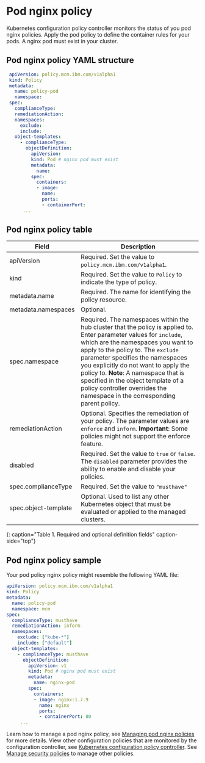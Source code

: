 # Pod nginx policy

Kubernetes configuration policy controller monitors the status of you pod nginx policies. Apply the pod policy to define the container rules for your pods. A nginx pod must exist in your cluster.

## Pod nginx policy YAML structure

  ```yaml
   apiVersion: policy.mcm.ibm.com/v1alpha1
   kind: Policy
   metadata:
     name: policy-pod
     namespace:
   spec:
     complianceType:
     remediationAction:
     namespaces:
       exclude:
       include:
     object-templates:
       - complianceType:
         objectDefinition:
           apiVersion:
           kind: Pod # nginx pod must exist
           metadata:
             name:
           spec:
             containers:
             - image:
               name:
               ports:
               - containerPort:
        ...
   ```
   
## Pod nginx policy table
 <!--this is just a place holder until i revise the parameters, focusing on the format right now-->
| Field | Description |
| -- | -- |
| apiVersion | Required. Set the value to `policy.mcm.ibm.com/v1alpha1`. <!--current place holder until this info is updated--> |
| kind | Required. Set the value to `Policy` to indicate the type of policy. |
| metadata.name | Required. The name for identifying the policy resource. |
| metadata.namespaces | Optional. |
| spec.namespace | Required. The namespaces within the hub cluster that the policy is applied to. Enter parameter values for `include`, which are the namespaces you want to apply to the policy to. The `exclude` parameter specifies the namespaces you explicitly do not want to apply the policy to. **Note**: A namespace that is specified in the object template of a policy controller overrides the namespace in the corresponding parent policy. |
| remediationAction | Optional. Specifies the remediation of your policy. The parameter values are `enforce` and `inform`. **Important**: Some policies might not support the enforce feature. |
| disabled | Required. Set the value to `true` or `false`. The `disabled` parameter provides the ability to enable and disable your policies. |
| spec.complianceType | Required. Set the value to `"musthave"` |
| spec.object-template | Optional. Used to list any other Kubernetes object that must be evaluated or applied to the managed clusters. |
{: caption="Table 1. Required and optional definition fields" caption-side="top"}

## Pod nginx policy sample

Your pod policy nginx policy might resemble the following YAML file:

   ```yaml
   apiVersion: policy.mcm.ibm.com/v1alpha1
   kind: Policy
   metadata:
     name: policy-pod
     namespace: mcm 
   spec:
     complianceType: musthave
     remediationAction: inform
     namespaces:
       exclude: ["kube-*"]
       include: ["default"]
     object-templates:
       - complianceType: musthave
         objectDefinition:
           apiVersion: v1
           kind: Pod # nginx pod must exist
           metadata:
             name: nginx-pod
           spec:
             containers:
             - image: nginx:1.7.9
               name: nginx
               ports:
               - containerPort: 80
        ...
   ```

Learn how to manage a pod nginx policy, see [Managing pod nginx policies](create_nginx_policy.md) for more details. View other configuration policies that are monitored by the configuration controller, see [Kubernetes configuration policy controller](config_policy_ctrl.md). See [Manage security policies](manage_policy_overview.md) to manage other policies.
